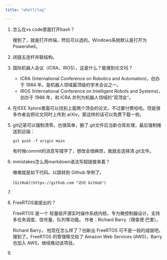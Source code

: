 ```yaml
---
title: "whell/leg"

---
```


1. 怎么在vs code里面打开bash？

    搜到了，就是打开终端，然后可以选的。Windows系统默认是打开为Powershell。
2. 闭链五连杆并联结构。
3. 国际机器人会议（ICRA、IROS），这是什么？能搜到论文吗？

    - ICRA (International Conference on Robotics and Automation)，创办于 1984 年，是机器人领域最顶级的学术会议之一。
    - IROS (International Conference on Intelligent Robots and Systems)，创办于 1988 年，和 ICRA 并列为机器人领域的“双顶会”。
4. 在IEEE Xplore里面可以找到上面两个顶会的论文。不过要付费哈哈。但是很多作者会把论文同时上传到 arXiv，那这样的话可以免费下载一些。
5. git记录可以强制清零。也很简单，删了.git文件后当新仓库处理，最后强制推送到远端：

    `git push -f origin main`

    有时候commit的消息写错字了，想改会很麻烦，我就会选择清.git文件。
6. mmistakes怎么用markdown语法写超链接来着？

    嗷嗷就是如下代码。以跳转到 Github 举例了。 

    `[GitHub](https://github.com "访问 GitHub")`
7. 
8. FreeRTOS谁提出的？

    FreeRTOS 是一个 轻量级开源实时操作系统内核，专为微控制器设计，支持多任务调度、信号量、队列等功能。 作者：Richard Barry（理查德·巴里）。

    Richard Barry， 他现在怎么样了？创新出 FreeRTOS 可不是一般的成就吧。搜到了。FreeRTOS 的管理移交给了 Amazon Web Services (AWS)，Barry 也加入 AWS，继续推动该项目。
9. 

